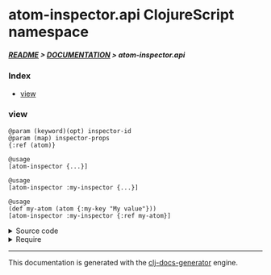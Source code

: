 
# atom-inspector.api ClojureScript namespace

##### [README](../../../README.md) > [DOCUMENTATION](../../COVER.md) > atom-inspector.api

### Index

- [view](#view)

### view

```
@param (keyword)(opt) inspector-id
@param (map) inspector-props
{:ref (atom)}
```

```
@usage
[atom-inspector {...}]
```

```
@usage
[atom-inspector :my-inspector {...}]
```

```
@usage
(def my-atom (atom {:my-key "My value"}))
[atom-inspector :my-inspector {:ref my-atom}]
```

<details>
<summary>Source code</summary>

```
(defn view
  ([inspector-props]
   [view (random/generate-keyword) inspector-props])

  ([inspector-id inspector-props]
   (reagent/create-class {:reagent-render      (fn [] [atom-inspector inspector-id])
                          :component-did-mount (fn [] (if-not (inspector-id @state/INSPECTORS)
                                                              (swap! state/INSPECTORS assoc inspector-id inspector-props)))})))
```

</details>

<details>
<summary>Require</summary>

```
(ns my-namespace (:require [atom-inspector.api :refer [view]]))

(atom-inspector.api/view ...)
(view                    ...)
```

</details>

---

This documentation is generated with the [clj-docs-generator](https://github.com/bithandshake/clj-docs-generator) engine.

